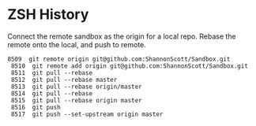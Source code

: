 # ZSH History

Connect the remote sandbox as the origin for a local repo.  Rebase the remote onto the local, and push to remote.

```
8509  git remote origin git@github.com:ShannonScott/Sandbox.git
 8510  git remote add origin git@github.com:ShannonScott/Sandbox.git
 8511  git pull --rebase
 8512  git pull --rebase master
 8513  git pull --rebase origin/master
 8514  git pull --rebase
 8515  git pull --rebase origin master
 8516  git push
 8517  git push --set-upstream origin master
```

